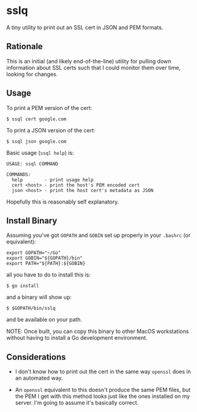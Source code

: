 # sslq

A tiny utility to print out an SSL cert in JSON and PEM formats.

## Rationale

This is an initial (and likely end-of-the-line) utility for pulling
down information about SSL certs such that I could monitor them over
time, looking for changes.

## Usage

To print a PEM version of the cert:

    $ ssql cert google.com


To print a JSON version of the cert:

    $ ssql json google.com

Basic usage (`ssql help`) is:

    USAGE: ssql COMMAND

    COMMANDS:
      help        - print usage help
      cert <host> - print the host's PEM encoded cert
      json <host> - print the host cert's metadata as JSON

Hopefully this is reasonably self explanatory.

## Install Binary

Assuming you've got `GOPATH` and `GOBIN` set up properly in your
`.bashrc` (or equivalent):

    export GOPATH="~/Go"
    export GOBIN="${GOPATH}/bin"
    export PATH="${PATH}:${GOBIN}

all you have to do to install this is:

    $ go install

and a binary will show up:

    $ $GOPATH/bin/sslq

and be available on your path.

NOTE: Once built, you can copy this binary to other MacOS workstations
without having to install a Go development environment.

## Considerations

* I don't know how to print out the cert in the same way `openssl`
  does in an automated way.

* An `openssl` equivalent to this doesn't produce the same PEM files,
  but the PEM I get with this method looks just like the ones
  installed on my server. I'm going to assume it's basically correct.
